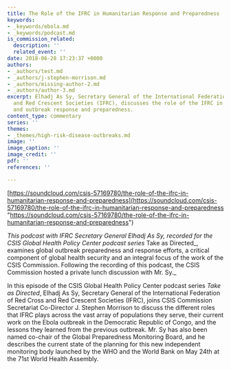 ```yaml
---
title: The Role of the IFRC in Humanitarian Response and Preparedness
keywords:
- _keywords/ebola.md
- _keywords/podcast.md
is_commission_related:
  description: ''
  related_event: ''
date: 2018-06-28 17:23:37 +0000
authors:
- _authors/test.md
- _authors/j-stephen-morrison.md
- _authors/missing-author-2.md
- _authors/author-3.md
excerpt: Elhadj As Sy, Secretary General of the International Federation of Red Cross
  and Red Crescent Societies (IFRC), discusses the role of the IFRC in humanitarian
  and outbreak response and preparedness.
content_type: commentary
series: ''
themes:
- _themes/high-risk-disease-outbreaks.md
image: ''
image_caption: ''
image_credit: ''
pdf: ''
references: ''

---
```

[https://soundcloud.com/csis-57169780/the-role-of-the-ifrc-in-humanitarian-response-and-preparedness](https://soundcloud.com/csis-57169780/the-role-of-the-ifrc-in-humanitarian-response-and-preparedness "https://soundcloud.com/csis-57169780/the-role-of-the-ifrc-in-humanitarian-response-and-preparedness") 

  
_This podcast with IFRC Secretary General Elhadj As Sy, recorded for the CSIS Global Health Policy Center podcast series_ Take as Directed_, examines global outbreak preparedness and response efforts, a critical component of global health security and an integral focus of the work of the CSIS Commission. Following the recording of this podcast, the CSIS Commission hosted a private lunch discussion with Mr. Sy._

In this episode of the CSIS Global Health Policy Center podcast series _Take as Directed_, Elhadj As Sy, Secretary General of the International Federation of Red Cross and Red Crescent Societies (IFRC), joins CSIS Commission Secretariat Co-Director J. Stephen Morrison to discuss the different roles that IFRC plays across the vast array of populations they serve, their current work on the Ebola outbreak in the Democratic Republic of Congo, and the lessons they learned from the previous outbreak. Mr. Sy has also been named co-chair of the Global Preparedness Monitoring Board, and he describes the current state of the planning for this new independent monitoring body launched by the WHO and the World Bank on May 24th at the 71st World Health Assembly.